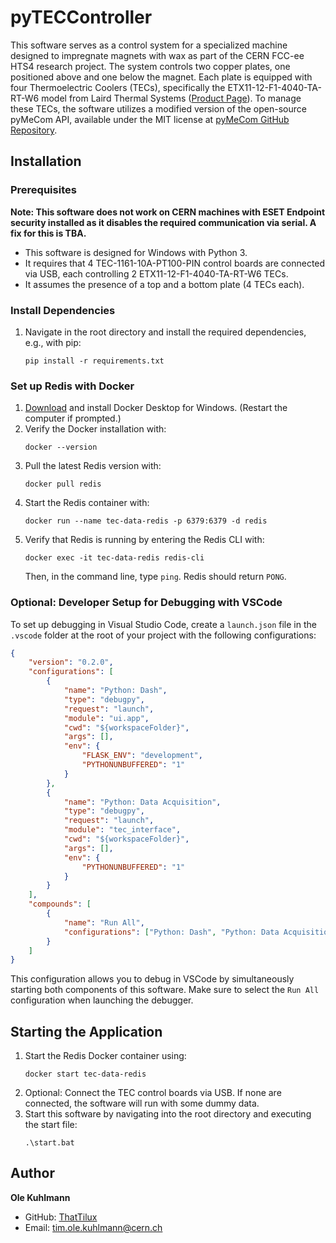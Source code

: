 # pyTECController
This software serves as a control system for a specialized machine designed to impregnate magnets with wax as part of the CERN FCC-ee HTS4 research project. The system controls two copper plates, one positioned above and one below the magnet. Each plate is equipped with four Thermoelectric Coolers (TECs), specifically the ETX11-12-F1-4040-TA-RT-W6 model from Laird Thermal Systems ([Product Page](https://lairdthermal.com/products/thermoelectric-cooler-modules/peltier-hitemp-etx-series/ETX11-12-F1-4040-TA-RT-W6)). To manage these TECs, the software utilizes a modified version of the open-source pyMeCom API, available under the MIT license at [pyMeCom GitHub Repository](https://github.com/spomjaksilp/pyMeCom).


## Installation
### Prerequisites
**Note: This software does not work on CERN machines with ESET Endpoint security installed as it disables the required communication via serial. A fix for this is TBA.**

- This software is designed for Windows with Python 3.
- It requires that 4 TEC-1161-10A-PT100-PIN control boards are connected via USB, each controlling 2 ETX11-12-F1-4040-TA-RT-W6 TECs.
- It assumes the presence of a top and a bottom plate (4 TECs each).

### Install Dependencies
1. Navigate in the root directory and install the required dependencies, e.g., with pip:
   ```
   pip install -r requirements.txt
   ```

### Set up Redis with Docker
1. [Download](https://docs.docker.com/desktop/install/windows-install/) and install Docker Desktop for Windows. (Restart the computer if prompted.)
2. Verify the Docker installation with:
   ```
   docker --version
   ```
3. Pull the latest Redis version with:
   ```
   docker pull redis
   ```
4. Start the Redis container with:
   ```
   docker run --name tec-data-redis -p 6379:6379 -d redis
   ```
5. Verify that Redis is running by entering the Redis CLI with:
   ```
   docker exec -it tec-data-redis redis-cli
   ```
   Then, in the command line, type `ping`. Redis should return `PONG`.

### Optional: Developer Setup for Debugging with VSCode
To set up debugging in Visual Studio Code, create a `launch.json` file in the `.vscode` folder at the root of your project with the following configurations:
```json
{
    "version": "0.2.0",
    "configurations": [
        {
            "name": "Python: Dash",
            "type": "debugpy",
            "request": "launch",
            "module": "ui.app",
            "cwd": "${workspaceFolder}",
            "args": [],
            "env": {
                "FLASK_ENV": "development",
                "PYTHONUNBUFFERED": "1"
            }
        },
        {
            "name": "Python: Data Acquisition",
            "type": "debugpy",
            "request": "launch",
            "module": "tec_interface",
            "cwd": "${workspaceFolder}",
            "args": [],
            "env": {
                "PYTHONUNBUFFERED": "1"
            }
        }
    ],
    "compounds": [
        {
            "name": "Run All",
            "configurations": ["Python: Dash", "Python: Data Acquisition"]
        }
    ]
}
```
This configuration allows you to debug in VSCode by simultaneously starting both components of this software. Make sure to select the ```Run All``` configuration when launching the debugger.

## Starting the Application
1. Start the Redis Docker container using:
   ```
   docker start tec-data-redis
   ```
2. Optional: Connect the TEC control boards via USB. If none are connected, the software will run with some dummy data.
3. Start this software by navigating into the root directory and executing the start file:
   ```
   .\start.bat
   ```

## Author
**Ole Kuhlmann**
- GitHub: [ThatTilux](https://github.com/ThatTilux)
- Email: tim.ole.kuhlmann@cern.ch
